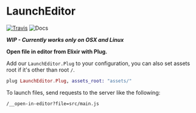 # LaunchEditor

[![Travis](https://img.shields.io/travis/nerdslabs/launcheditor.svg)](https://travis-ci.org/nerdslabs/launcheditor) ![Docs](https://img.shields.io/badge/version-WIP-e75734.svg)

**_WIP - Currently works only on OSX and Linux_**

**Open file in editor from Elixir with Plug.**

Add our `LaunchEditor.Plug` to your configuration, you can also set assets root if it's other than root `/`.

```elixir
plug LaunchEditor.Plug, assets_root: "assets/"
```

To launch files, send requests to the server like the following:

```
/__open-in-editor?file=src/main.js
```
